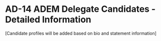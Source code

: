 # AD-14 ADEM Delegate Candidates - Detailed Information

[Candidate profiles will be added based on bio and statement information] 